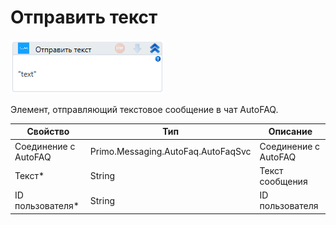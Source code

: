 # Отправить текст

![](<../../../../.gitbook/assets/image (848).png>)

Элемент, отправляющий текстовое сообщение в чат AutoFAQ.

| Свойство             | Тип                                | Описание             |
| -------------------- | ---------------------------------- | -------------------- |
| Соединение с AutoFAQ | Primo.Messaging.AutoFaq.AutoFaqSvc | Соединение с AutoFAQ |
| Текст\*              | String                             | Текст сообщения      |
| ID пользователя\*    | String                             | ID пользователя      |

